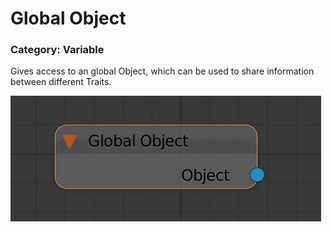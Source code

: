 # Global Object

### Category: Variable

Gives access to an global Object, which can be used to share information between different Traits.

![](/assets/global-object.JPG)



